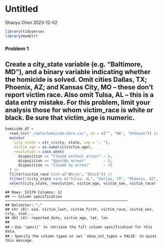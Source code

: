 Untitled
================
Shaoyu Chen
2023-12-02

``` r
library(tidyverse)
library(modelr)
```

### Problem 1

## Create a city_state variable (e.g. “Baltimore, MD”), and a binary variable indicating whether the homicide is solved. Omit cities Dallas, TX; Phoenix, AZ; and Kansas City, MO – these don’t report victim race. Also omit Tulsa, AL – this is a data entry mistake. For this problem, limit your analysis those for whom victim_race is white or black. Be sure that victim_age is numeric.

``` r
homicide_df = 
  read_csv("./data/homicide-data.csv", na = c("", "NA", "Unknown")) |> 
  mutate(
    city_state = str_c(city, state, sep = ", "),
    victim_age = as.numeric(victim_age),
    resolution = case_when(
      disposition == "Closed without arrest" ~ 0,
      disposition == "Open/No arrest"        ~ 0,
      disposition == "Closed by arrest"      ~ 1)
  ) |> 
  filter(victim_race %in% c("White", "Black")) |> 
  filter(!(city_state %in% c("Tulsa, AL", "Dallas, TX", "Phoenix, AZ", "Kansas City, MO"))) |> 
  select(city_state, resolution, victim_age, victim_sex, victim_race)
```

    ## Rows: 52179 Columns: 12
    ## ── Column specification ────────────────────────────────────────────────────────
    ## Delimiter: ","
    ## chr (8): uid, victim_last, victim_first, victim_race, victim_sex, city, stat...
    ## dbl (4): reported_date, victim_age, lat, lon
    ## 
    ## ℹ Use `spec()` to retrieve the full column specification for this data.
    ## ℹ Specify the column types or set `show_col_types = FALSE` to quiet this message.
